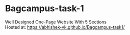 # Bagcampus-task-1
Well Designed One-Page Website With 5 Sections    
Hosted at: https://abhishek-vk.github.io/Bagcampus-task1/
